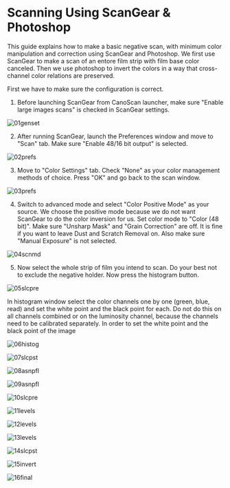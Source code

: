 # Scanning Using ScanGear & Photoshop

This guide explains how to make a basic negative scan, with minimum color manipulation and correction using ScanGear and Photoshop. We first use ScanGear to make a scan of an entore film strip with film base color canceled. Then we use photoshop to invert the colors in a way that cross-channel color relations are preserved.

First we have to make sure the configuration is correct.

1) Before launching ScanGear from CanoScan launcher, make sure "Enable large images scans" is checked in ScanGear settings.

![01genset](assets/01genset.png)

2) After running ScanGear, launch the Preferences window and move to "Scan" tab. Make sure "Enable 48/16 bit output" is selected.

![02prefs](assets/02prefs.png)

3) Move to "Color Settings" tab. Check "None" as your color management methods of choice. Press "OK" and go back to the scan window. 

![03prefs](assets/03prefs.png)

4) Switch to advanced mode and select "Color Positive Mode" as your source. We choose the positive mode because we do not want ScanGear to do the color inversion for us. Set color mode to "Color (48 bit)". Make sure "Unsharp Mask" and "Grain Correction" are off. It is fine if you want to leave Dust and Scratch Removal on. Also make sure "Manual Exposure" is not selected.  

![04scnmd](assets/04scnmd.png)

5) Now select the whole strip of film you intend to scan. Do your best not to exclude the negative holder. Now press the histogram button.

![05slcpre](assets/05slcpre.png)

In histogram window select the color channels one by one (green, blue, read) and set the white point and the black point for each. Do not do this on all channels combined or on the luminosity channel, because the channels need to be calibrated separately. In order to set the white point and the black point of the image 

![06histog](assets/06histog.png)

![07slcpst](assets/07slcpst.png)

![08asnpfl](assets/08asnpfl.png)

![09asnpfl](assets/09asnpfl.png)

![10slcpre](assets/10slcpre.png)

![11levels](assets/11levels.png)

![12levels](assets/12levels.png)

![13levels](assets/13levels.png)

![14slcpst](assets/14slcpst.png)

![15invert](assets/15invert.png)

![16final](assets/16final.png)

